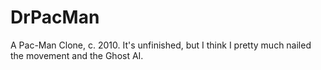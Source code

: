 # DrPacMan
A Pac-Man Clone, c. 2010. It's unfinished, but I think I pretty much nailed the movement and the Ghost AI.
